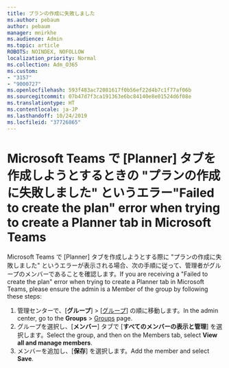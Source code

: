```yaml
---
title: プランの作成に失敗しました
ms.author: pebaum
author: pebaum
manager: mnirkhe
ms.audience: Admin
ms.topic: article
ROBOTS: NOINDEX, NOFOLLOW
localization_priority: Normal
ms.collection: Adm_O365
ms.custom:
- "3157"
- "9000727"
ms.openlocfilehash: 593f483ac72081617f0b56ef22d4b7c1f77af06b
ms.sourcegitcommit: 07b47d7f3ca191363e6bc84140e8e01524d6f08e
ms.translationtype: HT
ms.contentlocale: ja-JP
ms.lasthandoff: 10/24/2019
ms.locfileid: "37726865"
---
```

# <a name="failed-to-create-the-plan-error-when-trying-to-create-a-planner-tab-in-microsoft-teams"></a><span data-ttu-id="69388-102">Microsoft Teams で [Planner] タブを作成しようとするときの "プランの作成に失敗しました" というエラー</span><span class="sxs-lookup"><span data-stu-id="69388-102">"Failed to create the plan" error when trying to create a Planner tab in Microsoft Teams</span></span>

<span data-ttu-id="69388-103">Microsoft Teams で [Planner] タブを作成しようとする際に "プランの作成に失敗しました" というエラーが表示される場合、次の手順に従って、管理者がグループのメンバーであることを確認します。</span><span class="sxs-lookup"><span data-stu-id="69388-103">If you are receiving a "Failed to create the plan" error when trying to create a Planner tab in Microsoft Teams, please ensure the admin is a Member of the group by following these steps:</span></span>

1. <span data-ttu-id="69388-104">管理センターで、[**グループ**]  >  [[グループ](https://admin.microsoft.com/Adminportal/Home?source=applauncher#/groups)] の順に移動します。</span><span class="sxs-lookup"><span data-stu-id="69388-104">In the admin center, go to the **Groups** > [Groups](https://admin.microsoft.com/Adminportal/Home?source=applauncher#/groups) page.</span></span> 
2. <span data-ttu-id="69388-105">グループを選択し、[**メンバー**] タブで [**すべてのメンバーの表示と管理**] を選択します。</span><span class="sxs-lookup"><span data-stu-id="69388-105">Select the group, and then on the Members tab, select **View all and manage members**.</span></span>
3. <span data-ttu-id="69388-106">メンバーを追加し、[**保存**] を選択します。</span><span class="sxs-lookup"><span data-stu-id="69388-106">Add the member and select **Save**.</span></span>